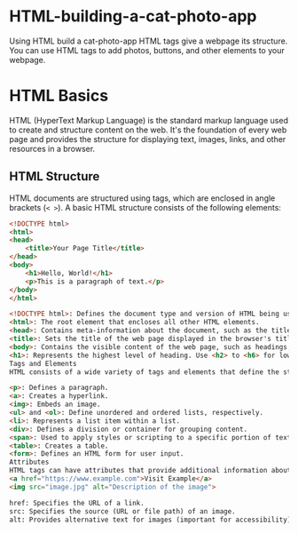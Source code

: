 # HTML-building-a-cat-photo-app
Using HTML build a cat-photo-app
HTML tags give a webpage its structure. You can use HTML tags to add photos, buttons, and other elements to your webpage.

# HTML Basics

HTML (HyperText Markup Language) is the standard markup language used to create and structure content on the web. It's the foundation of every web page and provides the structure for displaying text, images, links, and other resources in a browser.

## HTML Structure

HTML documents are structured using tags, which are enclosed in angle brackets (`< >`). A basic HTML structure consists of the following elements:

```HTML
<!DOCTYPE html>
<html>
<head>
    <title>Your Page Title</title>
</head>
<body>
    <h1>Hello, World!</h1>
    <p>This is a paragraph of text.</p>
</body>
</html>

<!DOCTYPE html>: Defines the document type and version of HTML being used.
<html>: The root element that encloses all other HTML elements.
<head>: Contains meta-information about the document, such as the title and links to external resources.
<title>: Sets the title of the web page displayed in the browser's title bar or tab.
<body>: Contains the visible content of the web page, such as headings, paragraphs, images, and links.
<h1>: Represents the highest level of heading. Use <h2> to <h6> for lower levels.
Tags and Elements
HTML consists of a wide variety of tags and elements that define the structure and content of a web page. Some commonly used tags include:

<p>: Defines a paragraph.
<a>: Creates a hyperlink.
<img>: Embeds an image.
<ul> and <ol>: Define unordered and ordered lists, respectively.
<li>: Represents a list item within a list.
<div>: Defines a division or container for grouping content.
<span>: Used to apply styles or scripting to a specific portion of text.
<table>: Creates a table.
<form>: Defines an HTML form for user input.
Attributes
HTML tags can have attributes that provide additional information about the element. For example:
<a href="https://www.example.com">Visit Example</a>
<img src="image.jpg" alt="Description of the image">

href: Specifies the URL of a link.
src: Specifies the source (URL or file path) of an image.
alt: Provides alternative text for images (important for accessibility).
